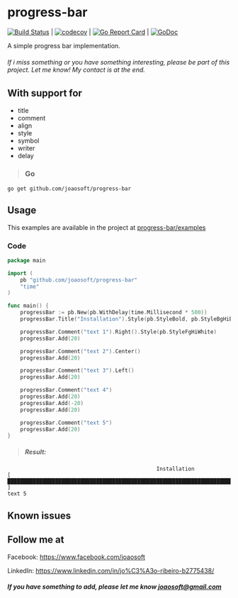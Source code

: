 progress-bar
================

[![Build Status](https://travis-ci.org/joaosoft/progress-bar.svg?branch=master)](https://travis-ci.org/joaosoft/progress-bar) | [![codecov](https://codecov.io/gh/joaosoft/progress-bar/branch/master/graph/badge.svg)](https://codecov.io/gh/joaosoft/progress-bar) | [![Go Report Card](https://goreportcard.com/badge/github.com/joaosoft/progress-bar)](https://goreportcard.com/report/github.com/joaosoft/progress-bar) | [![GoDoc](https://godoc.org/github.com/joaosoft/progress-bar?status.svg)](https://godoc.org/github.com/joaosoft/progress-bar)

A simple progress bar implementation.

###### If i miss something or you have something interesting, please be part of this project. Let me know! My contact is at the end.

## With support for
* title
* comment
* align
* style
* symbol
* writer
* delay

>### Go
```
go get github.com/joaosoft/progress-bar
```

## Usage 
This examples are available in the project at [progress-bar/examples](https://github.com/joaosoft/progress-bar/tree/master/examples)

### Code
```go
package main

import (
	pb "github.com/joaosoft/progress-bar"
	"time"
)

func main() {
	progressBar := pb.New(pb.WithDelay(time.Millisecond * 500))
	progressBar.Title("Installation").Style(pb.StyleBold, pb.StyleBgHiBlue)

	progressBar.Comment("text 1").Right().Style(pb.StyleFgHiWhite)
	progressBar.Add(20)

	progressBar.Comment("text 2").Center()
	progressBar.Add(20)

	progressBar.Comment("text 3").Left()
	progressBar.Add(20)

	progressBar.Comment("text 4")
	progressBar.Add(20)
	progressBar.Add(-20)
	progressBar.Add(20)

	progressBar.Comment("text 5")
	progressBar.Add(20)
}
```

> ##### Result:
```
                                               Installation
[ ████████████████████████████████████████████████████████████████████████████████████████████████████ ]
text 5
```

## Known issues

## Follow me at
Facebook: https://www.facebook.com/joaosoft

LinkedIn: https://www.linkedin.com/in/jo%C3%A3o-ribeiro-b2775438/

##### If you have something to add, please let me know joaosoft@gmail.com
